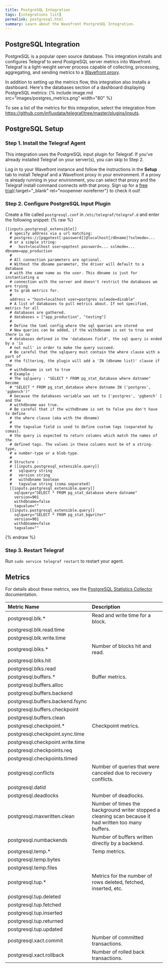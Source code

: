 ```yaml
---
title: PostgreSQL Integration
tags: [integrations list]
permalink: postgresql.html
summary: Learn about the Wavefront PostgreSQL Integration.
---
```

## PostgreSQL Integration

PostgreSQL is a popular open source database. This integration installs and configures Telegraf to send PostgreSQL server metrics into Wavefront. Telegraf is a light-weight server process capable of collecting, processing, aggregating, and sending metrics to a [Wavefront proxy](https://docs.wavefront.com/proxies.html).

In addition to setting up the metrics flow, this integration also installs a dashboard. Here's the databases section of a dashboard displaying PostgreSQL metrics:
{% include image.md src="images/postgres_metrics.png" width="80" %}


To see a list of the metrics for this integration, select the integration from <https://github.com/influxdata/telegraf/tree/master/plugins/inputs>.
## PostgreSQL Setup



### Step 1. Install the Telegraf Agent

This integration uses the PostgreSQL input plugin for Telegraf. If you've already installed Telegraf on your server(s), you can skip to Step 2.

Log in to your Wavefront instance and follow the instructions in the **Setup** tab to install Telegraf and a Wavefront proxy in your environment. If a proxy is already running in your environment, you can select that proxy and the Telegraf install command connects with that proxy. Sign up for a [free trial](https://tanzu.vmware.com/observability-trial){:target="_blank" rel="noopenner noreferrer"} to check it out!

### Step 2. Configure PostgreSQL Input Plugin

Create a file called `postgresql.conf` in `/etc/telegraf/telegraf.d` and enter the following snippet:
{% raw %}
```
[[inputs.postgresql_extensible]]
  # specify address via a url matching:
  # postgres://[pqgotest[:password]]@localhost[/dbname]?sslmode=...
  # or a simple string:
  #   host=localhost user=pqotest password=... sslmode=... dbname=app_production
  #
  # All connection parameters are optional.  
  # Without the dbname parameter, the driver will default to a database
  # with the same name as the user. This dbname is just for instantiating a
  # connection with the server and doesn't restrict the databases we are trying
  # to grab metrics for.
  #
  address = "host=localhost user=postgres sslmode=disable"
  # A list of databases to pull metrics about. If not specified, metrics for all
  # databases are gathered.
  # databases = ["app_production", "testing"]
  #
  # Define the toml config where the sql queries are stored
  # New queries can be added, if the withdbname is set to true and there is no
  # databases defined in the 'databases field', the sql query is ended by a 'is
  # not null' in order to make the query succeed.
  # Be careful that the sqlquery must contain the where clause with a part of
  # the filtering, the plugin will add a 'IN (dbname list)' clause if the
  # withdbname is set to true
  # Example :
  # The sqlquery : "SELECT * FROM pg_stat_database where datname" become
  # "SELECT * FROM pg_stat_database where datname IN ('postgres', 'pgbench')"
  # because the databases variable was set to ['postgres', 'pgbench' ] and the
  # withdbname was true.
  # Be careful that if the withdbname is set to false you don't have to define
  # the where clause (aka with the dbname)
  #
  # the tagvalue field is used to define custom tags (separated by comas).
  # the query is expected to return columns which match the names of the
  # defined tags. The values in these columns must be of a string-type,
  # a number-type or a blob-type.
  #
  # Structure :
  # [[inputs.postgresql_extensible.query]]
  #   sqlquery string
  #   version string
  #   withdbname boolean
  #   tagvalue string (coma separated)
  [[inputs.postgresql_extensible.query]]
    sqlquery="SELECT * FROM pg_stat_database where datname"
    version=901
    withdbname=false
    tagvalue=""
  [[inputs.postgresql_extensible.query]]
    sqlquery="SELECT * FROM pg_stat_bgwriter"
    version=901
    withdbname=false
    tagvalue=""
```
{% endraw %}

### Step 3. Restart Telegraf

Run `sudo service telegraf restart` to restart your agent.


## Metrics

For details about these metrics, see the [PostgreSQL Statistics Collector](https://www.postgresql.org/docs/current/monitoring-stats.html) documentation.

|Metric Name|Description|
| :--- | :--- |
|postgresql.blk.*|Read and write time for a block.|
|postgresql.blk.read.time||
|postgresql.blk.write.time||
|postgresql.blks.*|Number of blocks hit and read.|
|postgresql.blks.hit||
|postgresql.blks.read||
|postgresql.buffers.*|Buffer metrics. |
|postgresql.buffers.alloc||
|postgresql.buffers.backend||
|postgresql.buffers.backend.fsync||
|postgresql.buffers.checkpoint||
|postgresql.buffers.clean||
|postgresql.checkpoint.*|Checkpoint metrics. |
|postgresql.checkpoint.sync.time||
|postgresql.checkpoint.write.time||
|postgresql.checkpoints.req||
|postgresql.checkpoints.timed||
|postgresql.conflicts|Number of queries that were canceled due to recovery conflicts.|
|postgresql.datid||
|postgresql.deadlocks|Number of deadlocks.|
|postgresql.maxwritten.clean|Number of times the background writer stopped a cleaning scan because it had written too many buffers.|
|postgresql.numbackends|Number of buffers written directly by a backend.|
|postgresql.temp.*|Temp metrics.|
|postgresql.temp.bytes||
|postgresql.temp.files||
|postgresql.tup.*|Metrics for the number of rows deleted, fetched, inserted, etc.|
|postgresql.tup.deleted||
|postgresql.tup.fetched||
|postgresql.tup.inserted||
|postgresql.tup.returned||
|postgresql.tup.updated||
|postgresql.xact.commit|Number of committed transactions.|
|postgresql.xact.rollback|Number of rolled back transactions. |

